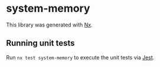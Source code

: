 # system-memory

This library was generated with [Nx](https://nx.dev).

## Running unit tests

Run `nx test system-memory` to execute the unit tests via [Jest](https://jestjs.io).
